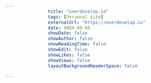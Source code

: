 ---
                title: "overdevelop.io"
                tags: [Personal site]
                externalUrl: "https://overdevelop.io"
                date: 9984-08-08
                showDate: false
                showAuthor: false
                showReadingTime: false
                showEdit: false
                showLikes: false
                showViews: false
                layoutBackgroundHeaderSpace: false
                ---
